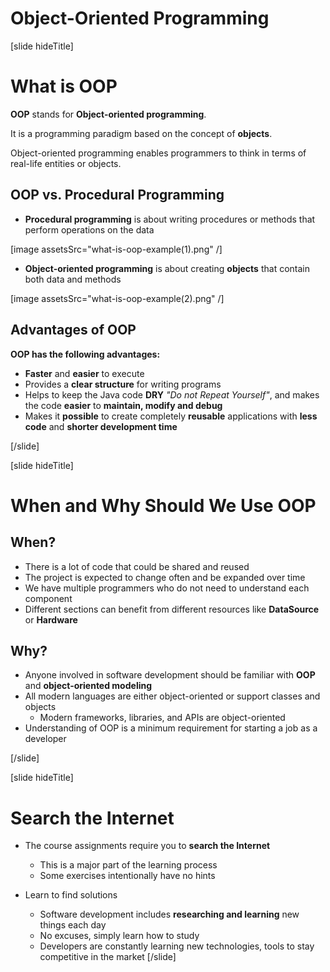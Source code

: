 # Object-Oriented Programming

[slide hideTitle]

# What is OOP

**OOP** stands for **Object-oriented programming**.

It is a programming paradigm based on the concept of **objects**.

Object-oriented programming enables programmers to think in terms of real-life entities or objects. 

## OOP vs. Procedural Programming

- **Procedural programming** is about writing procedures or methods that perform operations on the data

[image assetsSrc="what-is-oop-example(1).png" /]

- **Object-oriented programming** is about creating **objects** that contain both data and methods

[image assetsSrc="what-is-oop-example(2).png" /]

## Advantages of OOP

**OOP has the following advantages:**

- **Faster** and **easier** to execute
- Provides a **clear structure** for writing programs
- Helps to keep the Java code **DRY** *"Do not Repeat Yourself"*, and makes the code **easier** to **maintain, modify and debug**
- Makes it **possible** to create completely **reusable** applications with **less code** and **shorter development time**

[/slide]

[slide hideTitle]

# When and Why Should We Use OOP

## When?

- There is a lot of code that could be shared and reused
- The project is expected to change often and be expanded over time
- We have multiple programmers who do not need to understand each component 
- Different sections can benefit from different resources like **DataSource** or **Hardware**

## Why?

- Anyone involved in software development should be familiar with **OOP** and **object-oriented modeling**
- All modern languages are either object-oriented or support classes and objects
    - Modern frameworks, libraries, and APIs are object-oriented
- Understanding of OOP is a minimum requirement for starting a job as a developer

[/slide]

[slide hideTitle]

# Search the Internet

- The course assignments require you to **search the Internet**
    - This is a major part of the learning process
    - Some exercises intentionally have no hints

- Learn to find solutions
    - Software development includes **researching and learning** new things each day
    - No excuses, simply learn how to study
    - Developers are constantly learning new technologies, tools to stay competitive in the market
[/slide]
